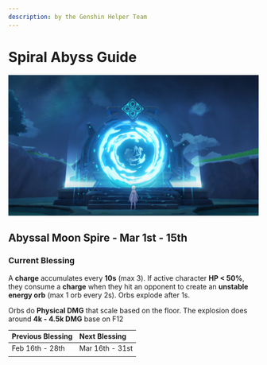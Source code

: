 ```yaml
---
description: by the Genshin Helper Team
---
```


# Spiral Abyss Guide

![](.gitbook/assets/spiral_abyss_banner_no_text.jpg)

## Abyssal Moon Spire - Mar 1st - 15th

### Current Blessing

A **charge** accumulates every **10s** \(max 3\). If active character **HP &lt; 50%**, they consume a **charge** when they hit an opponent to create an **unstable energy orb** \(max 1 orb every 2s\). Orbs explode after 1s.

Orbs do **Physical DMG** that scale based on the floor. The explosion does around **4k - 4.5k DMG** base on F12

| Previous Blessing | Next Blessing |
| :--- | :--- |
| Feb 16th - 28th | Mar 16th - 31st |
|  |  |



